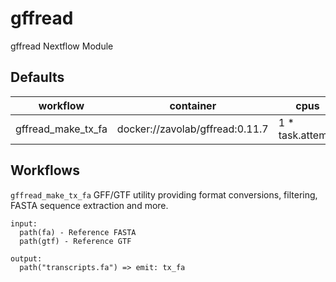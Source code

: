 # gffread

gffread Nextflow Module

## Defaults

| workflow           | container                       | cpus              | memory                          |
| ------------------ | ------------------------------- | ----------------- | ------------------------------- |
| gffread_make_tx_fa | docker://zavolab/gffread:0.11.7 | 1 \* task.attempt | 1.GB.plus(3.GB \* task.attempt) |

## Workflows

`gffread_make_tx_fa`
GFF/GTF utility providing format conversions, filtering, FASTA sequence
extraction and more.

```
input:
  path(fa) - Reference FASTA
  path(gtf) - Reference GTF

output:
  path("transcripts.fa") => emit: tx_fa
```
